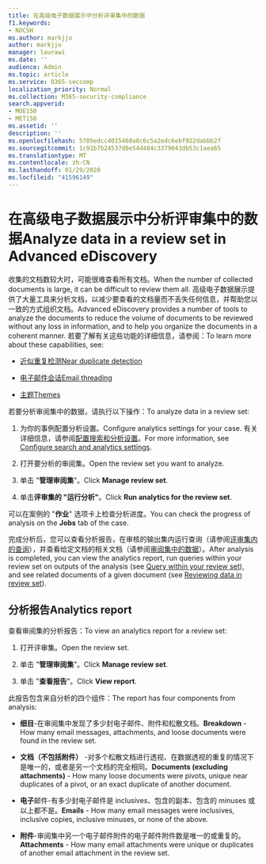 ```yaml
---
title: 在高级电子数据展示中分析评审集中的数据
f1.keywords:
- NOCSH
ms.author: markjjo
author: markjjo
manager: laurawi
ms.date: ''
audience: Admin
ms.topic: article
ms.service: O365-seccomp
localization_priority: Normal
ms.collection: M365-security-compliance
search.appverid:
- MOE150
- MET150
ms.assetid: ''
description: ''
ms.openlocfilehash: 5705edcc4015460a8c6c5a2edc6ebf922dabbb2f
ms.sourcegitcommit: 1c91b7b24537d0e54d484c3379043db53c1aea65
ms.translationtype: MT
ms.contentlocale: zh-CN
ms.lasthandoff: 01/29/2020
ms.locfileid: "41596149"
---
```

# <a name="analyze-data-in-a-review-set-in-advanced-ediscovery"></a><span data-ttu-id="75056-102">在高级电子数据展示中分析评审集中的数据</span><span class="sxs-lookup"><span data-stu-id="75056-102">Analyze data in a review set in Advanced eDiscovery</span></span>

<span data-ttu-id="75056-103">收集的文档数较大时，可能很难查看所有文档。</span><span class="sxs-lookup"><span data-stu-id="75056-103">When the number of collected documents is large, it can be difficult to review them all.</span></span> <span data-ttu-id="75056-104">高级电子数据展示提供了大量工具来分析文档，以减少要查看的文档量而不丢失任何信息，并帮助您以一致的方式组织文档。</span><span class="sxs-lookup"><span data-stu-id="75056-104">Advanced eDiscovery provides a number of tools to analyze the documents to reduce the volume of documents to be reviewed without any loss in information, and to help you organize the documents in a coherent manner.</span></span> <span data-ttu-id="75056-105">若要了解有关这些功能的详细信息，请参阅：</span><span class="sxs-lookup"><span data-stu-id="75056-105">To learn more about these capabilities, see:</span></span>

- [<span data-ttu-id="75056-106">近似重复检测</span><span class="sxs-lookup"><span data-stu-id="75056-106">Near duplicate detection</span></span>](near-duplicates.md)

- [<span data-ttu-id="75056-107">电子邮件会话</span><span class="sxs-lookup"><span data-stu-id="75056-107">Email threading</span></span>](email-threading.md)

- [<span data-ttu-id="75056-108">主题</span><span class="sxs-lookup"><span data-stu-id="75056-108">Themes</span></span>](themes.md)

<span data-ttu-id="75056-109">若要分析审阅集中的数据，请执行以下操作：</span><span class="sxs-lookup"><span data-stu-id="75056-109">To analyze data in a review set:</span></span>

1. <span data-ttu-id="75056-110">为你的事例配置分析设置。</span><span class="sxs-lookup"><span data-stu-id="75056-110">Configure analytics settings for your case.</span></span> <span data-ttu-id="75056-111">有关详细信息，请参阅[配置搜索和分析设置](configure-search-analytics-settings.md)。</span><span class="sxs-lookup"><span data-stu-id="75056-111">For more information, see [Configure search and analytics settings](configure-search-analytics-settings.md).</span></span>

2. <span data-ttu-id="75056-112">打开要分析的审阅集。</span><span class="sxs-lookup"><span data-stu-id="75056-112">Open the review set you want to analyze.</span></span>

3. <span data-ttu-id="75056-113">单击 "**管理审阅集**"。</span><span class="sxs-lookup"><span data-stu-id="75056-113">Click **Manage review set**.</span></span>

4. <span data-ttu-id="75056-114">单击**评审集的 "运行分析"**。</span><span class="sxs-lookup"><span data-stu-id="75056-114">Click **Run analytics for the review set**.</span></span>

<span data-ttu-id="75056-115">可以在案例的 "**作业**" 选项卡上检查分析进度。</span><span class="sxs-lookup"><span data-stu-id="75056-115">You can check the progress of analysis on the **Jobs** tab of the case.</span></span>

 <span data-ttu-id="75056-116">完成分析后，您可以查看分析报告，在审核的输出集内运行查询（请参阅[评审集内的查询](review-set-search.md)），并查看给定文档的相关文档（请参阅[审阅集中的数据](reviewing-data-in-review-set.md)）。</span><span class="sxs-lookup"><span data-stu-id="75056-116">After analysis is completed, you can view the analytics report, run queries within your review set on outputs of the analysis (see [Query within your review set](review-set-search.md)), and see related documents of a given document (see [Reviewing data in review set](reviewing-data-in-review-set.md)).</span></span>

## <a name="analytics-report"></a><span data-ttu-id="75056-117">分析报告</span><span class="sxs-lookup"><span data-stu-id="75056-117">Analytics report</span></span>

<span data-ttu-id="75056-118">查看审阅集的分析报告：</span><span class="sxs-lookup"><span data-stu-id="75056-118">To view an analytics report for a review set:</span></span>

1. <span data-ttu-id="75056-119">打开评审集。</span><span class="sxs-lookup"><span data-stu-id="75056-119">Open the review set.</span></span>

2. <span data-ttu-id="75056-120">单击 "**管理审阅集**"。</span><span class="sxs-lookup"><span data-stu-id="75056-120">Click **Manage review set**.</span></span>

3. <span data-ttu-id="75056-121">单击 "**查看报告**"。</span><span class="sxs-lookup"><span data-stu-id="75056-121">Click **View report**.</span></span>

<span data-ttu-id="75056-122">此报告包含来自分析的四个组件：</span><span class="sxs-lookup"><span data-stu-id="75056-122">The report has four components from analysis:</span></span>

- <span data-ttu-id="75056-123">**细目**-在审阅集中发现了多少封电子邮件、附件和松散文档。</span><span class="sxs-lookup"><span data-stu-id="75056-123">**Breakdown** - How many email messages, attachments, and loose documents were found in the review set.</span></span>

- <span data-ttu-id="75056-124">**文档（不包括附件）** -对多个松散文档进行透视、在数据透视的重复的情况下是唯一的，或者是另一个文档的完全相同。</span><span class="sxs-lookup"><span data-stu-id="75056-124">**Documents (excluding attachments)** - How many loose documents were pivots, unique near duplicates of a pivot, or an exact duplicate of another document.</span></span>

- <span data-ttu-id="75056-125">**电子**邮件-有多少封电子邮件是 inclusives、包含的副本、包含的 minuses 或以上都不是。</span><span class="sxs-lookup"><span data-stu-id="75056-125">**Emails** - How many email messages were inclusives, inclusive copies, inclusive minuses, or none of the above.</span></span>

- <span data-ttu-id="75056-126">**附件**-审阅集中另一个电子邮件附件的电子邮件附件数是唯一的或重复的。</span><span class="sxs-lookup"><span data-stu-id="75056-126">**Attachments** - How many email attachments were unique or duplicates of another email attachment in the review set.</span></span>